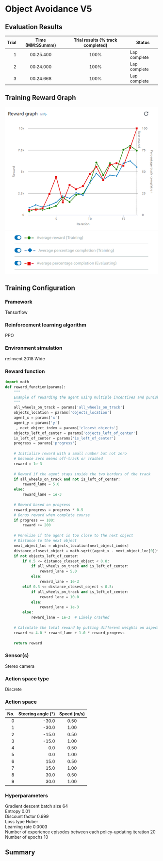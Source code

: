 # Object Avoidance V5

## Evaluation Results 
| Trial | Time (MM:SS.mmm) | Trial results (% track completed) | Status |
| ---: | :---: | :---: | --- |
| 1 | 00:25.400 | 100% | Lap complete |
| 2 | 00:24.000 | 100% | Lap complete |
| 3 | 00:24.668 | 100% | Lap complete |

## Training Reward Graph 

![Training Progress](./images/AWS-DeepRacer-Object-Avoidance-V5.png)
![Reward Graph Legend](./images/Reward_graph_legend.png)

## Training Configuration

### Framework  
Tensorflow

### Reinforcement learning algorithm  
PPO

### Environment simulation  
re:Invent 2018 Wide  

### Reward function  
```python
import math
def reward_function(params):
    """
    Example of rewarding the agent using multiple incentives and punishments.
    """
    all_wheels_on_track = params['all_wheels_on_track']
    objects_location = params['objects_location']
    agent_x = params['x']
    agent_y = params['y']
    _, next_object_index = params['closest_objects']
    objects_left_of_center = params['objects_left_of_center']
    is_left_of_center = params['is_left_of_center']
    progress = params['progress']

    # Initialize reward with a small number but not zero
    # because zero means off-track or crashed
    reward = 1e-3

    # Reward if the agent stays inside the two borders of the track
    if all_wheels_on_track and not is_left_of_center:
        reward_lane = 5.0
    else:
        reward_lane = 1e-3

    # Reward based on progress
    reward_progress = progress * 0.5
    # Bonus reward when complete course
    if progress == 100:
        reward += 200

    # Penalize if the agent is too close to the next object
    # Distance to the next object
    next_object_loc = objects_location[next_object_index]
    distance_closest_object = math.sqrt((agent_x - next_object_loc[0])**2 + (agent_y - next_object_loc[1])**2)
    if not objects_left_of_center:
        if 0.5 <= distance_closest_object < 0.8:
            if all_wheels_on_track and is_left_of_center:
                reward_lane = 5.0
            else:
                reward_lane = 1e-3
        elif 0.3 <= distance_closest_object < 0.5:
            if all_wheels_on_track and is_left_of_center:
                reward_lane = 10.0
            else:
                reward_lane = 1e-3
        else:
            reward_lane = 1e-3  # Likely crashed

    # Calculate the total reward by putting different weights on aspects above
    reward += 4.0 * reward_lane + 1.0 * reward_progress

    return reward
```

### Sensor(s)  
Stereo camera  

### Action space type  
Discrete  

### Action space
| No. | Steering angle (°) | Speed (m/s) |
| ---: | ---: | :---: |
| 0 | -30.0 | 0.50 |
| 1 | -30.0 | 1.00 |
| 2 | -15.0 | 0.50 |
| 3 | -15.0 | 1.00 |
| 4 | 0.0 | 0.50 |
| 5 | 0.0 | 1.00 |
| 6 | 15.0 | 0.50 |
| 7 | 15.0 | 1.00 |
| 8 | 30.0 | 0.50 |
| 9 | 30.0 | 1.00 |

### Hyperparameters

Gradient descent batch size	64  
Entropy	0.01  
Discount factor	0.999  
Loss type	Huber  
Learning rate	0.0003  
Number of experience episodes between each policy-updating iteration	20  
Number of epochs	10  

## Summary

